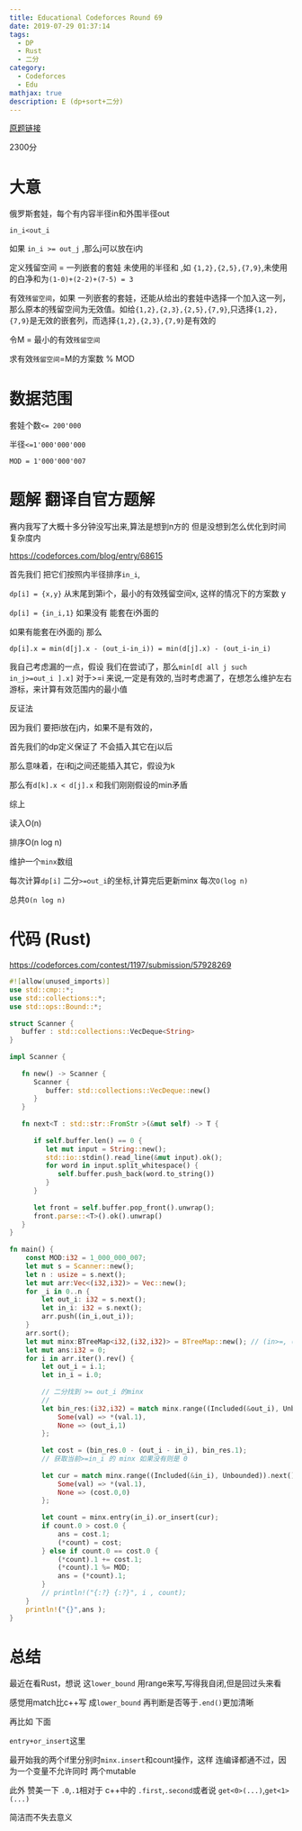 ```yaml
---
title: Educational Codeforces Round 69
date: 2019-07-29 01:37:14
tags:
  - DP
  - Rust
  - 二分
category:
  - Codeforces
  - Edu
mathjax: true
description: E (dp+sort+二分)
---
```


[原题链接](https://codeforces.com/contest/1197/problem/E)

2300分

# 大意

俄罗斯套娃，每个有内容半径in和外围半径out

`in_i<out_i`

如果 `in_i >= out_j` ,那么j可以放在i内

定义残留空间 = 一列嵌套的套娃 未使用的半径和 ,如 `{1,2},{2,5},{7,9}`,未使用的白净和为`(1-0)+(2-2)+(7-5) = 3`

有效`残留空间`，如果 一列嵌套的套娃，还能从给出的套娃中选择一个加入这一列，那么原本的残留空间为无效值。如给`{1,2},{2,3},{2,5},{7,9}`,只选择`{1,2},{7,9}`是无效的嵌套列，而选择`{1,2},{2,3},{7,9}`是有效的

令M = 最小的有效`残留空间`

求有效`残留空间`=M的方案数 % MOD

# 数据范围

套娃个数`<= 200'000`

半径`<=1'000'000'000`

`MOD = 1'000'000'007`

# 题解 翻译自官方题解

赛内我写了大概十多分钟没写出来,算法是想到n方的 但是没想到怎么优化到时间复杂度内

https://codeforces.com/blog/entry/68615

首先我们 把它们按照内半径排序`in_i`,

`dp[i] = {x,y}` 从末尾到第i个，最小的有效残留空间x, 这样的情况下的方案数 y

`dp[i] = {in_i,1}` 如果没有 能套在i外面的

如果有能套在i外面的j 那么

`dp[i].x = min(d[j].x - (out_i-in_i)) = min(d[j].x) - (out_i-in_i)`

我自己考虑漏的一点，假设 我们在尝试i了，那么`min[d[ all j such in_j>=out_i ].x]` 对于>=i 来说,一定是有效的,当时考虑漏了，在想怎么维护左右游标，来计算有效范围内的最小值

反证法

因为我们 要把i放在j内，如果不是有效的，

首先我们的dp定义保证了 不会插入其它在j以后

那么意味着，在i和j之间还能插入其它，假设为k

那么有`d[k].x < d[j].x` 和我们刚刚假设的min矛盾

综上

读入O(n)

排序O(n log n)

维护一个`minx`数组

每次计算`dp[i]` 二分`>=out_i`的坐标,计算完后更新minx 每次`O(log n)`

总共`O(n log n)`

# 代码 (Rust)

https://codeforces.com/contest/1197/submission/57928269

```rust
#![allow(unused_imports)]
use std::cmp::*;
use std::collections::*;
use std::ops::Bound::*;
 
struct Scanner {
   buffer : std::collections::VecDeque<String>
}
 
impl Scanner {
 
   fn new() -> Scanner {
      Scanner {
         buffer: std::collections::VecDeque::new()
      }
   }
 
   fn next<T : std::str::FromStr >(&mut self) -> T {
 
      if self.buffer.len() == 0 {
         let mut input = String::new();
         std::io::stdin().read_line(&mut input).ok();
         for word in input.split_whitespace() {
            self.buffer.push_back(word.to_string())
         }
      }
 
      let front = self.buffer.pop_front().unwrap();
      front.parse::<T>().ok().unwrap()
   }
}
 
fn main() {
    const MOD:i32 = 1_000_000_007;
    let mut s = Scanner::new();
    let n : usize = s.next();
    let mut arr:Vec<(i32,i32)> = Vec::new();
    for _i in 0..n {
        let out_i: i32 = s.next();
        let in_i: i32 = s.next();
        arr.push((in_i,out_i));
    }
    arr.sort();
    let mut minx:BTreeMap<i32,(i32,i32)> = BTreeMap::new(); // (in>=, (mincost,cnt))
    let mut ans:i32 = 0;
    for i in arr.iter().rev() {
        let out_i = i.1;
        let in_i = i.0;
 
        // 二分找到 >= out_i 的minx
        //
        let bin_res:(i32,i32) = match minx.range((Included(&out_i), Unbounded)).next() {
            Some(val) => *(val.1),
            None => (out_i,1)
        };
 
        let cost = (bin_res.0 - (out_i - in_i), bin_res.1);
        // 获取当前>=in_i 的 minx 如果没有则是 0
 
        let cur = match minx.range((Included(&in_i), Unbounded)).next() {
            Some(val) => *(val.1),
            None => (cost.0,0)
        };
 
        let count = minx.entry(in_i).or_insert(cur);
        if count.0 > cost.0 {
            ans = cost.1;
            (*count) = cost;
        } else if count.0 == cost.0 {
            (*count).1 += cost.1;
            (*count).1 %= MOD;
            ans = (*count).1;
        }
        // println!("{:?} {:?}", i , count);
    }
    println!("{}",ans );
}
```

# 总结

最近在看Rust，想说 这`lower_bound` 用range来写,写得我自闭,但是回过头来看

感觉用match比c++写 成`lower_bound` 再判断是否等于`.end()`更加清晰

再比如 下面

`entry+or_insert`这里

最开始我的两个if里分别时`minx.insert`和count操作，这样 连编译都通不过，因为一个变量不允许同时 两个mutable

此外 赞美一下 `.0`,`.1`相对于 c++中的 `.first`,`.second`或者说 `get<0>(...)`,`get<1>(...)`

简洁而不失去意义


